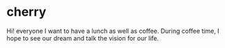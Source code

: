 # cherry
Hi!  everyone 
I want to have a lunch as well as coffee.
During coffee time, I hope to see our dream and talk the vision for our life.
